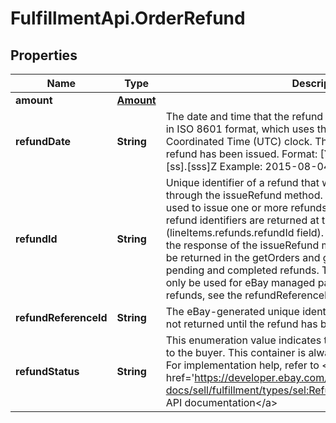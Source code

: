 # FulfillmentApi.OrderRefund

## Properties
Name | Type | Description | Notes
------------ | ------------- | ------------- | -------------
**amount** | [**Amount**](Amount.md) |  | [optional] 
**refundDate** | **String** | The date and time that the refund was issued. This timestamp is in ISO 8601 format, which uses the 24-hour Universal Coordinated Time (UTC) clock. This field is not returned until the refund has been issued. Format: [YYYY]-[MM]-[DD]T[hh]:[mm]:[ss].[sss]Z Example: 2015-08-04T19:09:02.768Z | [optional] 
**refundId** | **String** | Unique identifier of a refund that was initiated for an order through the issueRefund method. If the issueRefund method was used to issue one or more refunds at the line item level, these refund identifiers are returned at the line item level instead (lineItems.refunds.refundId field). A refundId value is returned in the response of the issueRefund method, and this same value will be returned in the getOrders and getOrders responses for pending and completed refunds. The issueRefund method can only be used for eBay managed payment orders. For other refunds, see the refundReferenceId field. | [optional] 
**refundReferenceId** | **String** | The eBay-generated unique identifier for the refund. This field is not returned until the refund has been issued. | [optional] 
**refundStatus** | **String** | This enumeration value indicates the current status of the refund to the buyer. This container is always returned for each refund. For implementation help, refer to &lt;a href&#x3D;&#x27;https://developer.ebay.com/api-docs/sell/fulfillment/types/sel:RefundStatusEnum&#x27;&gt;eBay API documentation&lt;/a&gt; | [optional] 
